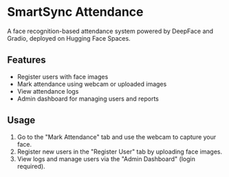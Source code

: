# SmartSync Attendance

A face recognition-based attendance system powered by DeepFace and Gradio, deployed on Hugging Face Spaces.

## Features
- Register users with face images
- Mark attendance using webcam or uploaded images
- View attendance logs
- Admin dashboard for managing users and reports

## Usage
1. Go to the "Mark Attendance" tab and use the webcam to capture your face.
2. Register new users in the "Register User" tab by uploading face images.
3. View logs and manage users via the "Admin Dashboard" (login required).